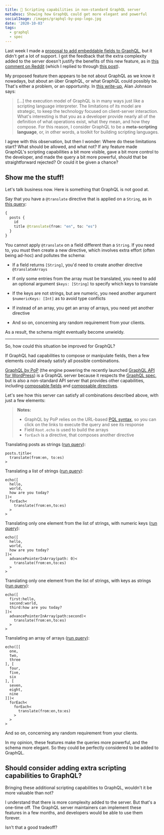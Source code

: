```yaml
---
title: 💪 Scripting capabilities in non-standard GraphQL server
metaDesc: Showing how GraphQL could get more elegant and powerful
socialImage: /images/graphql-by-pop-logo.jpg
date: '2020-10-03'
tags:
  - graphql
  - spec
---
```


Last week I made a [proposal to add embeddable fields to GraphQL](https://leoloso.com/posts/proposal-for-embeddable-fields-in-graphql-query/), but it didn't get a lot of support. I got the feedback that the extra complexity added to the server doesn't justify the benefits of this new feature, as in [this comment on Reddit](https://www.reddit.com/r/graphql/comments/j043rw/proposal_for_embeddable_fields_in_graphql/g6pvqcj) (which I replied to through [this post](https://leoloso.com/posts/justifying-embeddable-fields-in-graphql-query/)).

My proposed feature then appears to be not about GraphQL as we know it nowadays, but about an über GraphQL, or what GraphQL could possibly be. That's either a problem, or an opportunity. In [this write-up](https://artsy.github.io/blog/2018/05/08/is-graphql-the-future/), Alan Johnson says:

> [...] the execution model of GraphQL is in many ways just like a scripting language interpreter. The limitations of its model are strategic, to keep the technology focused on client-server interaction. What's interesting is that you as a developer provide nearly all of the definition of what operations exist, what they mean, and how they compose. For this reason, I consider GraphQL to be a __meta-scripting language__, or, in other words, a toolkit for building scripting languages.

I agree with this observation, but then I wonder: Where do these limitations start? What should be allowed, and what not? If any feature made GraphQL's scripting capabilities a bit more visible, gave a bit more control to the developer, and made the query a bit more powerful, should that be straightforward rejected? Or could it be given a chance?

## Show me the stuff!

Let's talk business now. Here is something that GraphQL is not good at.

Say that you have a `@translate` directive that is applied on a `String`, as in [this query](https://newapi.getpop.org/graphiql/?query=query%20%7B%0A%20%20posts%20%7B%0A%20%20%20%20id%0A%20%20%20%20title%20%40translate(from%3A%20%22en%22%2C%20to%3A%20%22es%22)%0A%20%20%7D%0A%7D):

```graphql
{
  posts {
    id
    title @translate(from: "en", to: "es")
  }
}
```

You cannot apply `@translate` on a field different than a `String`. If you need to, you must then create a new directive, which involves extra effort (often being ad-hoc) and pollutes the schema:

- If a field returns `[String]`, you'd need to create another directive `@translateArrays` 

- If only some entries from the array must be translated, you need to add an optional argument `$keys: [String]` to specify which keys to translate

- If the keys are not strings, but are numeric, you need another argument `$numericKeys: [Int]` as to avoid type conflicts

- If instead of an array, you get an array of arrays, you need yet another directive

- And so on, concerning any random requirement from your clients.

As a result, the schema might eventually become unwieldy.

---

So, how could this situation be improved for GraphQL?

If GraphQL had capabilities to compose or manipulate fields, then a few elements could already satisfy all possible combinations.

[GraphQL by PoP](https://graphql-by-pop.com) (the engine powering the recently launched [GraphQL API for WordPress](https://github.com/GraphQLAPI/graphql-api-for-wp)) is a GraphQL server because it respects the [GraphQL spec](https://spec.graphql.org/), but is also a non-standard API server that provides other capabilities, including [composable fields](https://github.com/graphql/graphql-spec/issues/682) and [composable directives](https://github.com/graphql/graphql-spec/issues/683).

Let's see how this server can satisfy all combinations described above, with just a few elements:

> **Notes:**
> 
> - GraphQL by PoP relies on the URL-based [PQL syntax](https://graphql-by-pop.com/docs/extended/pql.html), so you can click on the links to execute the query and see its response
> - Field `Root.echo` is used to build the arrays
> - `forEach` is a directive, that composes another directive

Translating posts as strings (<a href="https://newapi.getpop.org/api/graphql/?query=posts.title%3Ctranslate(from:en,to:es)%3E" target="_blank">run query</a>):

```less
posts.title<
  translate(from:en, to:es)
>
```

Translating a list of strings (<a href="https://newapi.getpop.org/api/graphql/?query=echo([hello, world, how are you today?])%3CforEach%3Ctranslate(from:en,to:es)%3E%3E" target="_blank">run query</a>):

```less
echo([
  hello,
  world,
  how are you today?
])<
  forEach<
    translate(from:en,to:es)
  >
>
```

Translating only one element from the list of strings, with numeric keys (<a href="https://newapi.getpop.org/api/graphql/?query=echo([hello,%20world,how%20are%20you%20today?])%3CadvancePointerInArray(path:0)%3Ctranslate(from:en,to:es)%3E%3E" target="_blank">run query</a>):

```less
echo([
  hello,
  world,
  how are you today?
])<
  advancePointerInArray(path: 0)<
    translate(from:en,to:es)
  >
>
```

Translating only one element from the list of strings, with keys as strings (<a href="https://newapi.getpop.org/api/graphql/?query=echo([first:hello,second:world,third:how%20are%20you%20today?])%3CadvancePointerInArray(path:second)%3Ctranslate(from:en,to:es)%3E%3E" target="_blank">run query</a>):

```less
echo([
  first:hello,
  second:world,
  third:how are you today?
])<
  advancePointerInArray(path:second)<
    translate(from:en,to:es)
  >
>
```

Translating an array of arrays (<a href="https://newapi.getpop.org/api/graphql/?query=echo([[one,two,three],[four,five,six],[seven,eight,nine]])%3CforEach%3CforEach%3Ctranslate(from:en,to:es)%3E%3E%3E" target="_blank">run query</a>):

```less
echo([[
  one,
  two,
  three
], [
  four,
  five,
  six
], [
  seven,
  eight,
  nine
]])<
  forEach<
    forEach<
      translate(from:en,to:es)
    >
  >
>
```

And so on, concerning any random requirement from your clients.

In my opinion, these features make the queries more powerful, and the schema more elegant. So they could be perfectly considered to be added to GraphQL.

## Should consider adding extra scripting capabilities to GraphQL?

Bringing these additional scripting capabilities to GraphQL, wouldn't it be more valuable than not?

I understand that there is more complexity added to the server. But that's a one-time off. The GraphQL server maintainers can implement these features in a few months, and developers would be able to use them forever.

Isn't that a good tradeoff?